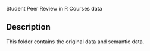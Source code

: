 Student Peer Review in R Courses data

## Description

This folder contains the original data and semantic data. 


